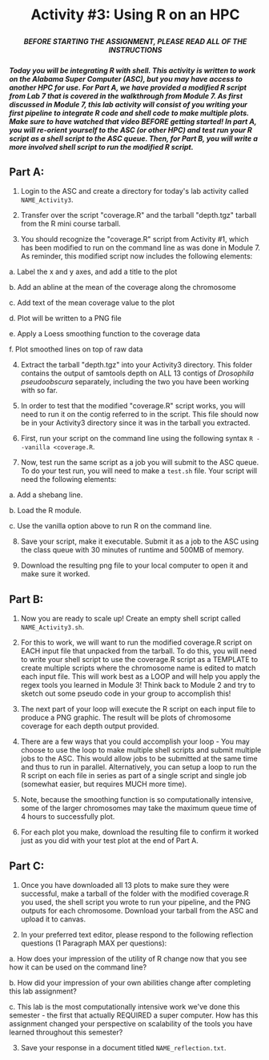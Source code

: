 # <p align="center">Activity #3: Using R on an HPC</p>

##### <p align="center"><b>BEFORE STARTING THE ASSIGNMENT, PLEASE READ ALL OF THE INSTRUCTIONS</b></p>

##### Today you will be integrating R with shell. This activity is written to work on the Alabama Super Computer (ASC), but you may have access to another HPC for use. For Part A, we have provided a modified R script from Lab 7 that is covered in the walkthrough from Module 7. As first discussed in Module 7, this lab activity will consist of you writing your first pipeline to integrate R code and shell code to make multiple plots. Make sure to have watched that video BEFORE getting started! In part A, you will re-orient yourself to the ASC (or other HPC) and test run your R script as a shell script to the ASC queue. Then, for Part B, you will write a more involved shell script to run the modified R script. 

## Part A:

1. Login to the ASC and create a directory for today's lab activity called `NAME_Activity3`. 

2. Transfer over the script "coverage.R" and the tarball "depth.tgz" tarball from the R mini course tarball. 

3. You should recognize the "coverage.R" script from Activity #1, which has been modified to run on the command line as was done in Module 7. As reminder, this modified script now includes the following elements:

 a. Label the x and y axes, and add a title to the plot

 b. Add an abline at the mean of the coverage along the chromosome

 c. Add text of the mean coverage value to the plot

 d. Plot will be written to a PNG file

 e. Apply a Loess smoothing function to the coverage data

 f. Plot smoothed lines on top of raw data

4. Extract the tarball "depth.tgz" into your Activity3 directory. This folder contains the output of samtools depth on ALL 13 contigs of *Drosophila pseudoobscura* separately, including the two you have been working with so far.

5. In order to test that the modified "coverage.R" script works, you will need to run it on the contig referred to in the script. This file should now be in your Activity3 directory since it was in the tarball you extracted. 

6. First, run your script on the command line using the following syntax `R --vanilla <coverage.R`. 

7. Now, test run the same script as a job you will submit to the ASC queue. To do your test run, you will need to make a `test.sh` file. Your script will need the following elements:

 a. Add a shebang line.
 
 b. Load the R module.
 
 c. Use the vanilla option above to run R on the command line. 

8. Save your script, make it executable. Submit it as a job to the ASC using the class queue with 30 minutes of runtime and 500MB of memory.

9. Download the resulting png file to your local computer to open it and make sure it worked. 

## Part B:

1. Now you are ready to scale up! Create an empty shell script called `NAME_Activity3.sh`. 

2. For this to work, we will want to run the modified coverage.R script on EACH input file that unpacked from the tarball. To do this, you will need to write your shell script to use the coverage.R script as a TEMPLATE to create multiple scripts where the chromosome name is edited to match each input file. This will work best as a LOOP and will help you apply the regex tools you learned in Module 3! Think back to Module 2 and try to sketch out some pseudo code in your group to accomplish this!

3. The next part of your loop will execute the R script on each input file to produce a PNG graphic. The result will be plots of chromosome coverage for each depth output provided.

4. There are a few ways that you could accomplish your loop - You may choose to use the loop to make multiple shell scripts and submit multiple jobs to the ASC. This would allow jobs to be submitted at the same time and thus to run in parallel. Alternatively, you can setup a loop to run the R script on each file in series as part of a single script and single job (somewhat easier, but requires MUCH more time).

5. Note, because the smoothing function is so computationally intensive, some of the larger chromosomes may take the maximum queue time of 4 hours to successfully plot. 

6. For each plot you make, download the resulting file to confirm it worked just as you did with your test plot at the end of Part A.


## Part C:

1. Once you have downloaded all 13 plots to make sure they were successful, make a tarball of the folder with the modified coverage.R you used, the shell script you wrote to run your pipeline, and the PNG outputs for each chromosome. Download your tarball from the ASC and upload it to canvas.

2. In your preferred text editor, please respond to the following reflection questions (1 Paragraph MAX per questions): 

 a. How does your impression of the utility of R change now that you see how it can be used on the command line?
 
 b. How did your impression of your own abilities change after completing this lab assignment?
 
 c. This lab is the most computationally intensive work we've done this semester - the first that actually REQUIRED a super computer. How has this assignment changed your perspective on scalability of the tools you have learned throughout this semester?  

3. Save your response in a document titled `NAME_reflection.txt`.


